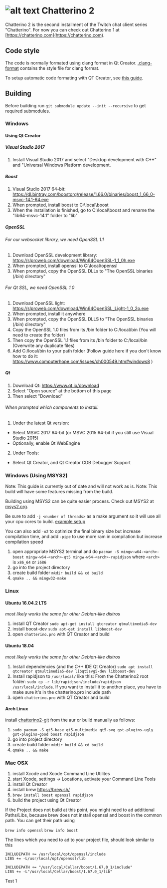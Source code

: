 ![alt text](https://fourtf.com/img/chatterino-icon-64.png)
Chatterino 2
============

Chatterino 2 is the second installment of the Twitch chat client series "Chatterino". For now you can check out Chatterino 1 at [https://chatterino.com](https://chatterino.com).

## Code style
The code is normally formated using clang format in Qt Creator. [.clang-format](https://github.com/fourtf/chatterino2/blob/master/.clang-format) contains the style file for clang format.

To setup automatic code formating with QT Creator, see [this guide](https://gist.github.com/pajlada/0296454198eb8f8789fd6fe7ea660c5b).

## Building
Before building run `git submodule update --init --recursive` to get required submodules.

### Windows
#### Using Qt Creator
##### Visual Studio 2017
1. Install Visual Studio 2017 and select "Desktop development with C++" and "Universal Windows Platform development.

##### Boost
1. Visual Studio 2017 64-bit: https://dl.bintray.com/boostorg/release/1.66.0/binaries/boost_1_66_0-msvc-14.1-64.exe
2. When prompted, install boost to C:\local\boost
3. When the installation is finished, go to C:\local\boost and rename the "lib64-msvc-14.1" folder to "lib"

##### OpenSSL
###### For our websocket library, we need OpenSSL 1.1
1. Download OpenSSL development library: https://slproweb.com/download/Win64OpenSSL-1_1_0h.exe
2. When prompted, install openssl to C:\local\openssl
3. When prompted, copy the OpenSSL DLLs to "The OpenSSL binaries (/bin) directory"
###### For Qt SSL, we need OpenSSL 1.0
1. Download OpenSSL light: https://slproweb.com/download/Win64OpenSSL_Light-1_0_2o.exe
2. When prompted, install it anywhere
3. When prompted, copy the OpenSSL DLLS to "The OpenSSL binaries (/bin) directory"
4. Copy the OpenSSL 1.0 files from its /bin folder to C:/local/bin (You will need to create the folder)
5. Then copy the OpenSSL 1.1 files from its /bin folder to C:/local/bin (Overwrite any duplicate files)
6. Add C:/local/bin to your path folder (Follow guide here if you don't know how to do it: https://www.computerhope.com/issues/ch000549.htm#windows8 )

##### Qt
1. Download Qt: https://www.qt.io/download
2. Select "Open source" at the bottom of this page
3. Then select "Download"
###### When prompted which components to install:
1. Under the latest Qt version:
  - Select MSVC 2017 64-bit (or MSVC 2015 64-bit if you still use Visual Studio 2015)
  - Optionally, enable Qt WebEngine
2. Under Tools:
  - Select Qt Creator, and Qt Creator CDB Debugger Support


### Windows (Using MSYS2)
Note: This guide is currently out of date and will not work as is.
Note: This build will have some features missing from the build.

Building using MSYS2 can be quite easier process. Check out MSYS2 at [msys2.org](http://www.msys2.org/).

Be sure to add `-j <number of threads>` as a make argument so it will use all your cpu cores to build. [example setup](https://i.imgur.com/qlESlS1.png)

You can also add `-o2` to optimize the final binary size but increase compilation time, and add `-pipe` to use more ram in compilation but increase compilation speed
1. open appropriate MSYS2 terminal and do `pacman -S mingw-w64-<arch>-boost mingw-w64-<arch>-qt5 mingw-w64-<arch>-rapidjson` where `<arch>` is `x86_64` or `i686`
2. go into the project directory
3. create build folder `mkdir build && cd build`
4. `qmake .. && mingw32-make`

### 

### Linux
#### Ubuntu 16.04.2 LTS
*most likely works the same for other Debian-like distros*
1. install QT Creator `sudo apt-get install qtcreator qtmultimedia5-dev`
2. install boost-dev  `sudo apt-get install libboost-dev`
3. open `chatterino.pro` with QT Creator and build

#### Ubuntu 18.04
*most likely works the same for other Debian-like distros*
1. Install dependencies (and the C++ IDE Qt Creator) `sudo apt install qtcreator qtmultimedia5-dev libqt5svg5-dev libboost-dev`
2. Install rapidjson to `/usr/local/` like this: From the Chatterino2 root folder: `sudo cp -r lib/rapidjson/include/rapidjson /usr/local/include`. If you want to install it to another place, you have to make sure it's in the chatterino.pro include path
3. open `chatterino.pro` with QT Creator and build

#### Arch Linux
install [chatterino2-git](https://aur.archlinux.org/packages/chatterino2-git/) from the aur or build manually as follows:
1. `sudo pacman -S qt5-base qt5-multimedia qt5-svg gst-plugins-ugly gst-plugins-good boost rapidjson`
2. go into project directory
3. create build folder `mkdir build && cd build`
4. `qmake .. && make`

### Mac OSX
1. install Xcode and Xcode Command Line Utilites
2. start Xcode, settings -> Locations, activate your Command Line Tools
3. install Qt Creator
4. install brew https://brew.sh/
5. `brew install boost openssl rapidjson`
6. build the project using Qt Creator

If the Project does not build at this point, you might need to ad additional Paths/Libs, because brew does not install openssl and boost in the common path. You can get their path using

`brew info openssl`
`brew info boost`

The lines which you need to ad to your project file, should look similar to this

```
INCLUDEPATH += /usr/local/opt/openssl/include
LIBS += -L/usr/local/opt/openssl/lib

INCLUDEPATH += "/usr/local/Cellar/boost/1.67.0_1/include"
LIBS += -L"/usr/local/Cellar/boost/1.67.0_1/lib"
```


Test 1
